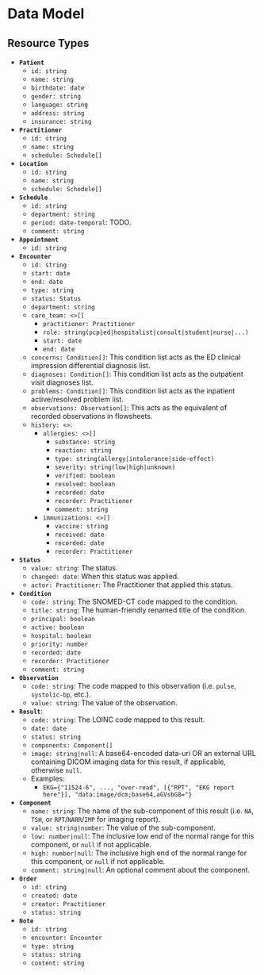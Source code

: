 # Data Model 

## Resource Types

- **`Patient`**
  - `id: string`
  - `name: string`
  - `birthdate: date`
  - `gender: string`
  - `language: string`
  - `address: string`
  - `insurance: string`
- **`Practitioner`**
  - `id: string`
  - `name: string`
  - `schedule: Schedule[]`
- **`Location`**
  - `id: string`
  - `name: string`
  - `schedule: Schedule[]`
- **`Schedule`**
  - `id: string`
  - `department: string`
  - `period: date-temporal`: TODO.
  - `comment: string`
- **`Appointment`**
  - `id: string`
- **`Encounter`**
  - `id: string`
  - `start: date`
  - `end: date`
  - `type: string`
  - `status: Status`
  - `department: string`
  - `care_team: <>[]`
    - `practitioner: Practitioner`
    - `role: string(pcp|ed|hospitalist|consult|student|nurse|...)`
    - `start: date`
    - `end: date`
  - `concerns: Condition[]`: This condition list acts as the ED clinical impression differential diagnosis list.
  - `diagnoses: Condition[]`: This condition list acts as the outpatient visit diagnoses list.
  - `problems: Condition[]`: This condition list acts as the inpatient active/resolved problem list.
  - `observations: Observation[]`: This acts as the equivalent of recorded observations in flowsheets.
  - `history: <>`: 
    - `allergies: <>[]`
      - `substance: string`
      - `reaction: string`
      - `type: string(allergy|intolerance|side-effect)`
      - `severity: string(low|high|unknown)`
      - `verified: boolean`
      - `resolved: boolean`
      - `recorded: date`
      - `recorder: Practitioner`
      - `comment: string`
    - `immunizations: <>[]`
      - `vaccine: string`
      - `received: date`
      - `recorded: date`
      - `recorder: Practitioner`
- **`Status`**
  - `value: string`: The status.
  - `changed: date`: When this status was applied.
  - `actor: Practitioner`: The Practitioner that applied this status.
- **`Condition`**
  - `code: string`: The SNOMED-CT code mapped to the condition.
  - `title: string`: The human-friendly renamed title of the condition.
  - `principal: boolean`
  - `active: boolean`
  - `hospital: boolean`
  - `priority: number`
  - `recorded: date`
  - `recorder: Practitioner`
  - `comment: string`
- **`Observation`**
  - `code: string`: The code mapped to this observation (i.e. `pulse`, `systolic-bp`, etc.).
  - `value: string`: The value of the observation.
- **`Result`**:
  - `code: string`: The LOINC code mapped to this result.
  - `date: date`
  - `status: string`
  - `components: Component[]`
  - `image: string|null`: A base64-encoded data-uri OR an external URL containing DICOM imaging data for this result, if applicable, otherwise `null`.
  - Examples:
    - `EKG={"11524-6", ..., "over-read", [{"RPT", "EKG report here"}], "data:image/dcm;base64,aGVsbG8="}`
- **`Component`**
  - `name: string`: The name of the sub-component of this result (i.e. `NA`, `TSH`, or `RPT`/`NARR`/`IMP` for imaging report).
  - `value: string|number`: The value of the sub-component.
  - `low: number|null`: The inclusive low end of the normal range for this component, or `null` if not applicable.
  - `high: number|null`: The inclusive high end of the normal range for this component, or `null` if not applicable.
  - `comment: string|null`: An optional comment about the component.
- **`Order`**
  - `id: string`
  - `created: date`
  - `creator: Practitioner`
  - `status: string`
- **`Note`**
  - `id: string`
  - `encounter: Encounter`
  - `type: string`
  - `status: string`
  - `content: string`
